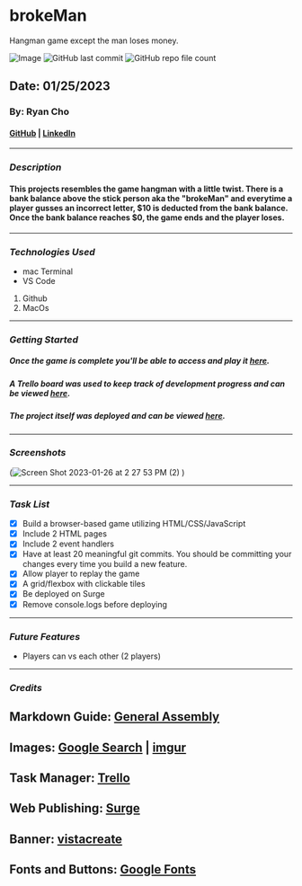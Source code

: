 # brokeMan
Hangman game except the man loses money.

![Image](https://i.imgur.com/2yNRmfq.png)
![GitHub last commit](https://img.shields.io/github/last-commit/notryancho/brokeMan)
![GitHub repo file count](https://img.shields.io/github/directory-file-count/notryancho/brokeMan)

## Date: 01/25/2023

### By: Ryan Cho

#### [GitHub](https://github.com/notryancho) | [LinkedIn](https://www.linkedin.com/in/ryan-wongene-cho/)

---

### **_Description_**

#### This projects resembles the game hangman with a little twist. There is a bank balance above the stick person aka the "brokeMan" and everytime a player gusses an incorrect letter, $10 is deducted from the bank balance. Once the bank balance reaches $0, the game ends and the player loses. 

---

### **_Technologies Used_**

-   mac Terminal
-   VS Code
1. Github
2. MacOs

---

### **_Getting Started_**

##### Once the game is complete you'll be able to access and play it [here]().

##### A Trello board was used to keep track of development progress and can be viewed [here](https://trello.com/b/SO3WyCs3/brokeman).

##### The project itself was deployed and can be viewed [here]().

---

### **_Screenshots_**
(![Screen Shot 2023-01-26 at 2 27 53 PM (2)](https://user-images.githubusercontent.com/122249655/214931848-7bab959b-0e1f-41b2-8c39-0f4a578c7b1a.png)
)

---

### **_Task List_**

-   [x] Build a browser-based game utilizing HTML/CSS/JavaScript
-   [x] Include 2 HTML pages
-   [x] Include 2 event handlers
-   [x] Have at least 20 meaningful git commits. You should be committing your changes every time you build a new feature.
-   [x] Allow player to replay the game
-   [x] A grid/flexbox with clickable tiles
-   [x] Be deployed on Surge
-   [x] Remove console.logs before deploying

---

### **_Future Features_**

-   Players can vs each other (2 players)

---

### **_Credits_**

## Markdown Guide: [General Assembly](https://github.com/notryancho/u1_hw_markdown)

## Images: [Google Search](https://google.com) | [imgur](https://imgur.com)

## Task Manager: [Trello](https://trello.com/)

## Web Publishing: [Surge](https://surge.sh)

## Banner: [vistacreate](https://create.vista.com/templates/web-banner/)

## Fonts and Buttons: [Google Fonts](https://fonts.google.com/)